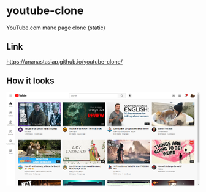 # youtube-clone
YouTube.com mane page clone (static)
## Link
https://ananastasiap.github.io/youtube-clone/

## How it looks
![youtube-clone-main-page](./images/youtube-clone-main-page.png)
